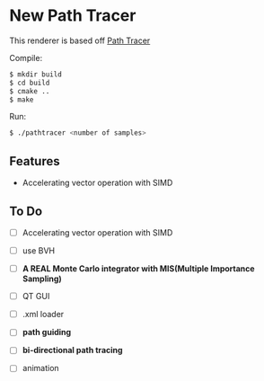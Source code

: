 # New Path Tracer

This renderer is based off [Path Tracer](https://github.com/JamesGriffin/Path-Tracer)

Compile:

```bash
$ mkdir build
$ cd build
$ cmake ..
$ make
```

Run:

```bash
$ ./pathtracer <number of samples>
```

## Features

- Accelerating vector operation with SIMD

## To Do

- [ ] Accelerating vector operation with SIMD
- [ ] use BVH
- [ ] **A REAL Monte Carlo integrator with MIS(Multiple Importance Sampling)**
- [ ] QT GUI
- [ ] .xml loader
- [ ] **path guiding**
- [ ] **bi-directional path tracing**
- [ ] animation

